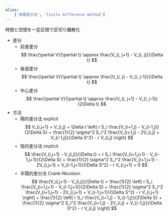 ```yaml
---
alias:
    ['有限差分法', 'finite difference method']
---
```

時間と空間を一定区間で区切り離散化
- 差分
    - 前進差分
        $$
        \frac{\partial V}{\partial t} \approx \frac{V_{i, j+1} - V_{i, j}}{\Delta t}
        $$
    - 後退差分
        $$
        \frac{\partial V}{\partial t} \approx \frac{V_{i, j} - V_{i, j-1}}{\Delta t}
        $$
    - 中心差分
        $$
        \frac{\partial V}{\partial t} \approx \frac{V_{i, j+1} - V_{i, j-1}}{2\Delta t}
        $$
- 方法
    - 陽的差分法 explicit
        $$
        V_{i,j+1} = V_{i,j} + \Delta t \left( r S_i \frac{V_{i+1,j} - V_{i-1,j}}{2\Delta S} + \frac{1}{2} \sigma^2 S_i^2 \frac{V_{i+1,j} - 2V_{i,j} + V_{i-1,j}}{\Delta S^2} - r V_{i,j} \right)
        $$
    - 陰的差分法 implicit
        $$
        \frac{V_{i,j+1} - V_{i,j}}{\Delta t} + r S_i \frac{V_{i+1,j+1} - V_{i-1,j+1}}{2\Delta S} + \frac{1}{2} \sigma^2 S_i^2 \frac{V_{i+1,j+1} - 2V_{i,j+1} + V_{i-1,j+1}}{\Delta S^2} - r V_{i,j+1} = 0
        $$
    - 半陽的差分法 Crank-Nicolson
        $$
        \frac{V_{i,j+1} - V_{i,j}}{\Delta t} = \frac{1}{2} \left[ r S_i \frac{V_{i+1,j+1} - V_{i-1,j+1}}{2\Delta S} + \frac{1}{2} \sigma^2 S_i^2 \frac{V_{i+1,j+1} - 2V_{i,j+1} + V_{i-1,j+1}}{\Delta S^2} - r V_{i,j+1} \right] + \frac{1}{2} \left[ r S_i \frac{V_{i+1,j} - V_{i-1,j}}{2\Delta S} + \frac{1}{2} \sigma^2 S_i^2 \frac{V_{i+1,j} - 2V_{i,j} + V_{i-1,j}}{\Delta S^2} - r V_{i,j} \right]
        $$